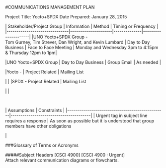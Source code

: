 #COMMUNICATIONS MANAGEMENT PLAN

Project Title: 
Yocto+SPDX
Date 
Prepared: 
January 28, 2015


| Stakeholder/Project Group     | 
Information
         | Method       | 
Timing or Frequency
 |
|-------------------------------|---------------------|--------------|---------------------|
|UNO Yocto+SPDX Group -         
Tom Gurney, Tim Strever, 
Dan Wright, and Kevin Lumbard   |
 Day to Day Business | 
Face to Face Meeting | 
Monday and Wednesday 3pm to 4:15pm & Thursday 12pm to 1pm|

|UNO Yocto+SPDX Group | 
Day to Day Business |
 Group Email | 
As needed |

|Yocto - 
| Project Related | 
Mailing List

 | |
|SPDX -
 Project Related | 
Mailing List

 | | 



 









| Assumptions                                     | 
Constraints                            |
|-------------------------------------------------|----------------------------------------|
| 
Urgent tag in subject line requires a response
  | As soon as possible but it is understood that group members have other obligations 


|


###Glossary of Terms or Acronyms

#####Subject Headers
[CSCI 4900]
[CSCI 4900 : Urgent]   
Attach relevant communication diagrams or flowcharts.



